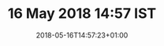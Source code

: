 ---
title: 16 May 2018 14:57 IST
date: 2018-05-16T14:57:23+01:00
tags: []
categories: []
visibility: ["public"]
aliases:
    - /photos/2018/05/16/14/57.md
body_classes: "notes latest"
colours:
    primary-bg: "3,100%,92%" # hsl(3,100%,92%)
    secondary-bg: "5,100%,89%" # hsl(5,100%,89%)
    text: "195,100%,20%" # hsl(195,100%,20%)
    linktext: "195,100%,25%" # hsl(195,100%,25%)
    darklinktext: "195,70%,14%" # hsl(195,70%,14%)
    brilliant: "196,100%,42%" # hsl(196,100%,42%)
    tab-two: "278,9%,83%" # hsl(278,9%,83%)
    tab-three: "205,35%,76%" # hsl(205,35%,76%)
    tab-four: "199,52%,67%" # hsl(199,52%,67%)
    tab-five: "197,62%,59%" # hsl(197,62%,59%)
    tab-six: "196,68%,51%" # hsl(196,68%,51%)
twitterurl: https://twitter.com/gigapup/status/996736503173787649
mastodonurl: ""
instagramurl: ""
image: "/notes/2018/05/16/14/osky.jpg"
imageAlt: "Oskar the huskamute standing in amongst bluebells in a wood."
imageOrientation: "portrait"
description: "Springtime!"
---